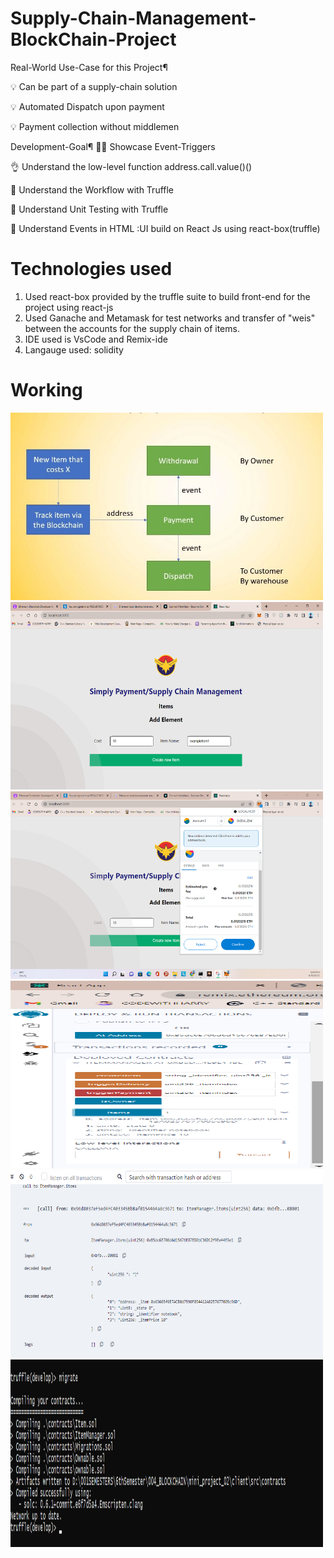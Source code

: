 # Supply-Chain-Management-BlockChain-Project

Real-World Use-Case for this Project¶

💡 Can be part of a supply-chain solution

💡 Automated Dispatch upon payment

💡 Payment collection without middlemen

Development-Goal¶
👍🏽 Showcase Event-Triggers

👌 Understand the low-level function address.call.value()()

📖 Understand the Workflow with Truffle

🧪 Understand Unit Testing with Truffle

🙌 Understand Events in HTML :UI build on React Js using react-box(truffle)

# Technologies used

1. Used react-box provided by the truffle suite to build front-end for the project using react-js
2. Used Ganache and Metamask for test networks and transfer of "weis" between the accounts for the supply chain of items.
3. IDE used is VsCode and Remix-ide
4. Langauge used: solidity

# Working
<img  alt="GIF" src="https://github.com/abhishekgoyal17/Supply-Chain-Management-BlockChain-Project/blob/master/diagram%20of%20project.jpg" width="500" height="300" />
<img  alt="GIF" src="https://github.com/abhishekgoyal17/Supply-Chain-Management-BlockChain-Project/blob/master/Screenshot%202022-06-30%20120304.png" width="500" height="300" />
<img  alt="GIF" src="https://github.com/abhishekgoyal17/Supply-Chain-Management-BlockChain-Project/blob/master/Screenshot%202022-06-30%20120441.png" width="500" height="300" />
<img  alt="GIF" src="https://github.com/abhishekgoyal17/Supply-Chain-Management-BlockChain-Project/blob/master/Screenshot%202022-06-30%20180514.png" width="500" height="300" />
<img  alt="GIF" src="https://github.com/abhishekgoyal17/Supply-Chain-Management-BlockChain-Project/blob/master/Screenshot%202022-06-30%20180807.png" width="500" height="300" />
<img  alt="GIF" src="https://github.com/abhishekgoyal17/Supply-Chain-Management-BlockChain-Project/blob/master/Screenshot%202022-06-30%20180907.png" width="500" height="300" />



